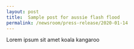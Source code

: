 ```yaml
---
layout: post
title:  Sample post for aussie flash flood
permalink: /newsroom/press-release/2020-01-14
---
```


Lorem ipsum sit amet koala kangaroo
